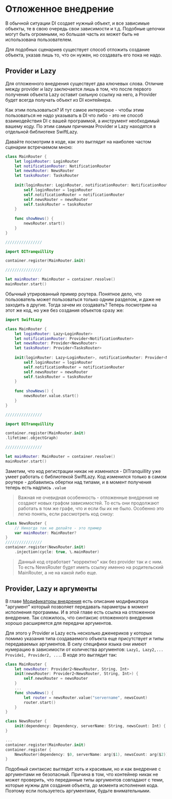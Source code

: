 # Отложенное внедрение
В обычной ситуации DI создает нужный объект, и все зависимые объекты, те в свою очередь свои зависимости и т.д. Подобные цепочки могут быть огромными, но большая часть их может быть не использована пользователем.

Для подобных сценариев существует способ отложить создание объекта, указав лишь то, что он нужен, но создавать его пока не надо.

## Provider и Lazy
Для отложенного внедрения существует два ключевых слова. Отличие между provider и lazy заключается лишь в том, что после первого получения объекта Lazy оставит сильную ссылку на него, а Provider будет всегда получать объект из DI контейнера. 

Как этим пользоваться? И тут самое интересное - чтобы этим пользоваться не надо указывать в DI что либо - это не способ взаимодействия DI с вашей программой, а инструмент необходимый вашему коду. По этим самым причинам Provider и Lazy находятся в отдельной библиотеке SwiftLazy.

Давайте посмотрим в коде, как это выглядит на наиболее частом сценарии встречаемом мною:
```Swift
class MainRouter {
    let loginRouter: LoginRouter
    let notificationRouter: NotificationRouter
    let newsRouter: NewsRouter
    let tasksRouter: TasksRouter
    
    init(loginRouter: LoginRouter, notificationRouter: NotificationRouter, newsRouter: NewsRouter, tasksRouter: TasksRouter) {
        self.loginRouter = loginRouter
        self.notificationRouter = notificationRouter
        self.newsRouter = newsRouter
        self.tasksRouter = tasksRouter
    }
    
    func showNews() {
        newsRouter.start()
    }
}

////////////////

import DITranquillity

container.register(MainRouter.init)

////////////////

let mainRouter: MainRouter = container.resolve()
mainRouter.start()
```
Обычный утрированный пример роутера. Понятное дело, что пользователь может пользоваться только одним разделом, и даже не заходить в другие. Тогда зачем их создавать?
Теперь посмотрим на этот же код, но уже без создания объектов сразу же:
```Swift
import SwiftLazy

class MainRouter {
    let loginRouter: Lazy<LoginRouter>
    let notificationRouter: Provider<NotificationRouter>
    let newsRouter: Provider<NewsRouter>
    let tasksRouter: Provider<TasksRouter>
    
    init(loginRouter: Lazy<LoginRouter>, notificationRouter: Provider<NotificationRouter>, newsRouter: Provider<NewsRouter>, tasksRouter: Provider<TasksRouter>) {
        self.loginRouter = loginRouter
        self.notificationRouter = notificationRouter
        self.newsRouter = newsRouter
        self.tasksRouter = tasksRouter
    }
    
    func showNews() {
        newsRouter.value.start()
    }
}

////////////////

import DITranquillity

container.register(MainRouter.init)
.lifetime(.objectGraph)

////////////////

let mainRouter: MainRouter = container.resolve()
mainRouter.start()
```
Заметим, что код регистрации никак не изменился - DITranquillity уже умеет работать с библиотекой SwiftLazy. 
Код изменился только в самом роутере - добавились обертки над типами, и в момент получения теперь есть надпись `.value`

> Важная не очевидная особенность - отложенные внедрения не создают новых графом зависимостей. То есть они продолжают работать в том же графе, что и если бы их не было. Особенно это легко понять, если рассмотреть код снизу:
```Swift
class NewsRouter {
    // Никогда так не делайте - это пример
    var mainRouter: MainRouter?
}
////////////////
container.register(NewsRouter.init)
    .injection(cycle: true, \.mainRouter)
```
> Данный код отработает "корректно" как без provider так и с ним. То есть NewsRouter будет иметь ссылку именно на родительский MainRouter, а не на какой либо еще.

## Provider, Lazy и аргументы
В главе [Модификаторы внедрения](modificated_injection.md) есть описание модификатора "аргумент" который позволяет передавать параметры в момент исполнения программы. И в этой главе есть ссылка на отложенное внедрение. Так сложилось, что синтаксис отложенного внедрения хорошо расширяется для передачи аргументов.

Для этого у Provider и Lazy есть несколько дженериков у которых помимо указания типа создаваемого объекта еще присутствует и типы передаваемых аргументов. В силу специфики языка они имеют нумерацию в зависимости от количества аргументов: `Lazy1, Lazy2,... Provide1, Provider2, ...`. В коде это выглядит так:
```Swift
class MainRouter {
    let newsRouter: Provider2<NewsRouter, String, Int>
    init(newsRouter: Provider2<NewsRouter, String, Int>) {
        self.newsRouter = newsRouter
    }
    ...
    func showNews() {
        let router = newsRouter.value("servername", newsCount)
        router.start()
    }
}

class NewsRouter {
    init(dependency: Dependency, serverName: String, newsCount: Int) { ... }
}

...
container.register(MainRouter.init)
container.register {
    NewsRouter(dependency: $0, serverName: arg($1), newsCount: arg($2)) 
}
```
Подобный синтаксис выглядит хоть и красивым, но и как внедрение с аргументами не безопасный. Причина в том, что контейнер никак не может проверить, что переданные типы аргументов совпадают с теми, которые нужны для создания объекта, до момента исполнения кода. Поэтому если пользуетесь аргументами, будьте внимательными.
